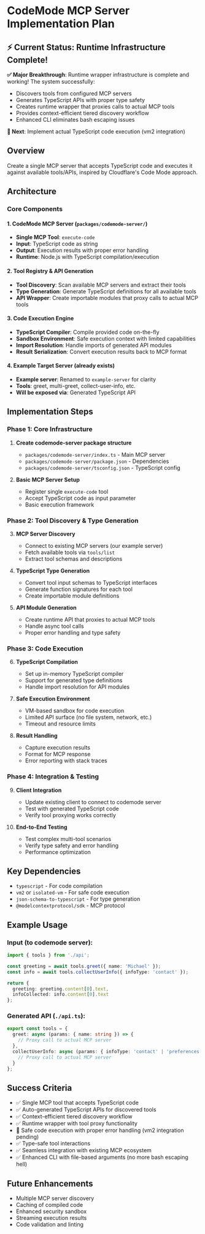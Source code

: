 # CodeMode MCP Server Implementation Plan

## ⚡ Current Status: **Runtime Infrastructure Complete!**

**✅ Major Breakthrough**: Runtime wrapper infrastructure is complete and working! The system successfully:
- Discovers tools from configured MCP servers
- Generates TypeScript APIs with proper type safety
- Creates runtime wrapper that proxies calls to actual MCP tools
- Provides context-efficient tiered discovery workflow
- Enhanced CLI eliminates bash escaping issues

**🚧 Next**: Implement actual TypeScript code execution (vm2 integration)

## Overview
Create a single MCP server that accepts TypeScript code and executes it against available tools/APIs, inspired by Cloudflare's Code Mode approach.

## Architecture

### Core Components

#### 1. CodeMode MCP Server (`packages/codemode-server/`)
- **Single MCP Tool**: `execute-code`
- **Input**: TypeScript code as string
- **Output**: Execution results with proper error handling
- **Runtime**: Node.js with TypeScript compilation/execution

#### 2. Tool Registry & API Generation
- **Tool Discovery**: Scan available MCP servers and extract their tools
- **Type Generation**: Generate TypeScript definitions for all available tools
- **API Wrapper**: Create importable modules that proxy calls to actual MCP tools

#### 3. Code Execution Engine
- **TypeScript Compiler**: Compile provided code on-the-fly
- **Sandbox Environment**: Safe execution context with limited capabilities
- **Import Resolution**: Handle imports of generated API modules
- **Result Serialization**: Convert execution results back to MCP format

#### 4. Example Target Server (already exists)
- **Example server**: Renamed to `example-server` for clarity
- **Tools**: greet, multi-greet, collect-user-info, etc.
- **Will be exposed via**: Generated TypeScript API

## Implementation Steps

### Phase 1: Core Infrastructure
1. **Create codemode-server package structure**
   - `packages/codemode-server/index.ts` - Main MCP server
   - `packages/codemode-server/package.json` - Dependencies
   - `packages/codemode-server/tsconfig.json` - TypeScript config

2. **Basic MCP Server Setup**
   - Register single `execute-code` tool
   - Accept TypeScript code as input parameter
   - Basic execution framework

### Phase 2: Tool Discovery & Type Generation
3. **MCP Server Discovery**
   - Connect to existing MCP servers (our example server)
   - Fetch available tools via `tools/list`
   - Extract tool schemas and descriptions

4. **TypeScript Type Generation**
   - Convert tool input schemas to TypeScript interfaces
   - Generate function signatures for each tool
   - Create importable module definitions

5. **API Module Generation**
   - Create runtime API that proxies to actual MCP tools
   - Handle async tool calls
   - Proper error handling and type safety

### Phase 3: Code Execution
6. **TypeScript Compilation**
   - Set up in-memory TypeScript compiler
   - Support for generated type definitions
   - Handle import resolution for API modules

7. **Safe Execution Environment**
   - VM-based sandbox for code execution
   - Limited API surface (no file system, network, etc.)
   - Timeout and resource limits

8. **Result Handling**
   - Capture execution results
   - Format for MCP response
   - Error reporting with stack traces

### Phase 4: Integration & Testing
9. **Client Integration**
   - Update existing client to connect to codemode server
   - Test with generated TypeScript code
   - Verify tool proxying works correctly

10. **End-to-End Testing**
    - Test complex multi-tool scenarios
    - Verify type safety and error handling
    - Performance optimization

## Key Dependencies
- `typescript` - For code compilation
- `vm2` or `isolated-vm` - For safe code execution
- `json-schema-to-typescript` - For type generation
- `@modelcontextprotocol/sdk` - MCP protocol

## Example Usage

### Input (to codemode server):
```typescript
import { tools } from './api';

const greeting = await tools.greet({ name: 'Michael' });
const info = await tools.collectUserInfo({ infoType: 'contact' });

return {
  greeting: greeting.content[0].text,
  infoCollected: info.content[0].text
};
```

### Generated API (`./api.ts`):
```typescript
export const tools = {
  greet: async (params: { name: string }) => {
    // Proxy call to actual MCP server
  },
  collectUserInfo: async (params: { infoType: 'contact' | 'preferences' | 'feedback' }) => {
    // Proxy call to actual MCP server
  }
};
```

## Success Criteria
- ✅ Single MCP tool that accepts TypeScript code
- ✅ Auto-generated TypeScript APIs for discovered tools
- ✅ Context-efficient tiered discovery workflow
- ✅ Runtime wrapper with tool proxy functionality
- 🚧 Safe code execution with proper error handling (vm2 integration pending)
- ✅ Type-safe tool interactions
- ✅ Seamless integration with existing MCP ecosystem
- ✅ Enhanced CLI with file-based arguments (no more bash escaping hell)

## Future Enhancements
- Multiple MCP server discovery
- Caching of compiled code
- Enhanced security sandbox
- Streaming execution results
- Code validation and linting